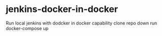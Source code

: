 # jenkins-docker-in-docker

Run local jenkins with dodcker in docker capability
clone repo down
run docker-compose up
